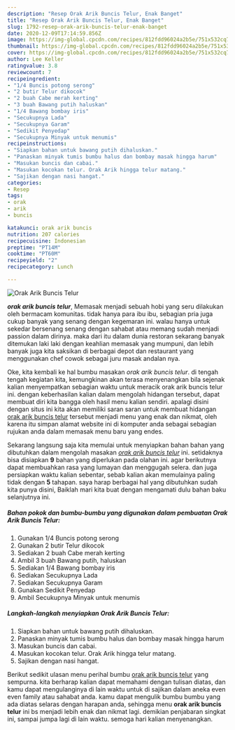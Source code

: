 ```yaml
---
description: "Resep Orak Arik Buncis Telur, Enak Banget"
title: "Resep Orak Arik Buncis Telur, Enak Banget"
slug: 1792-resep-orak-arik-buncis-telur-enak-banget
date: 2020-12-09T17:14:59.856Z
image: https://img-global.cpcdn.com/recipes/812fdd96024a2b5e/751x532cq70/orak-arik-buncis-telur-foto-resep-utama.jpg
thumbnail: https://img-global.cpcdn.com/recipes/812fdd96024a2b5e/751x532cq70/orak-arik-buncis-telur-foto-resep-utama.jpg
cover: https://img-global.cpcdn.com/recipes/812fdd96024a2b5e/751x532cq70/orak-arik-buncis-telur-foto-resep-utama.jpg
author: Lee Keller
ratingvalue: 3.8
reviewcount: 7
recipeingredient:
- "1/4 Buncis potong serong"
- "2 butir Telur dikocok"
- "2 buah Cabe merah kerting"
- "3 buah Bawang putih haluskan"
- "1/4 Bawang bombay iris"
- "Secukupnya Lada"
- "Secukupnya Garam"
- "Sedikit Penyedap"
- "Secukupnya Minyak untuk menumis"
recipeinstructions:
- "Siapkan bahan untuk bawang putih dihaluskan."
- "Panaskan minyak tumis bumbu halus dan bombay masak hingga harum"
- "Masukan buncis dan cabai."
- "Masukan kocokan telur. Orak Arik hingga telur matang."
- "Sajikan dengan nasi hangat."
categories:
- Resep
tags:
- orak
- arik
- buncis

katakunci: orak arik buncis 
nutrition: 207 calories
recipecuisine: Indonesian
preptime: "PT14M"
cooktime: "PT60M"
recipeyield: "2"
recipecategory: Lunch

---
```



![Orak Arik Buncis Telur](https://img-global.cpcdn.com/recipes/812fdd96024a2b5e/751x532cq70/orak-arik-buncis-telur-foto-resep-utama.jpg)

<b><i>orak arik buncis telur</i></b>, Memasak menjadi sebuah hobi yang seru dilakukan oleh bermacam komunitas. tidak hanya para ibu ibu, sebagian pria juga cukup banyak yang senang dengan kegemaran ini. walau hanya untuk sekedar bersenang senang dengan sahabat atau memang sudah menjadi passion dalam dirinya. maka dari itu dalam dunia restoran sekarang banyak ditemukan laki laki dengan keahlian memasak yang mumpuni, dan lebih banyak juga kita saksikan di berbagai depot dan restaurant yang menggunakan chef cowok sebagai juru masak andalan nya.



Oke, kita kembali ke hal bumbu masakan <i>orak arik buncis telur</i>. di tengah tengah kegiatan kita, kemungkinan akan terasa menyenangkan bila sejenak kalian menyempatkan sebagian waktu untuk meracik orak arik buncis telur ini. dengan keberhasilan kalian dalam mengolah hidangan tersebut, dapat membuat diri kita bangga oleh hasil menu kalian sendiri. apalagi disini dengan situs ini kita akan memiliki saran saran untuk membuat hidangan <u>orak arik buncis telur</u> tersebut menjadi menu yang enak dan nikmat, oleh karena itu simpan alamat website ini di komputer anda sebagai sebagian rujukan anda dalam memasak menu baru yang endes.


Sekarang langsung saja kita memulai untuk menyiapkan bahan bahan yang dibutuhkan dalam mengolah masakan <u><i>orak arik buncis telur</i></u> ini. setidaknya bisa disiapkan <b>9</b> bahan yang diperlukan pada olahan ini. agar berikutnya dapat membuahkan rasa yang lumayan dan menggugah selera. dan juga persiapkan waktu kalian sebentar, sebab kalian akan memulainya paling tidak dengan <b>5</b> tahapan. saya harap berbagai hal yang dibutuhkan sudah kita punya disini, Baiklah mari kita buat dengan mengamati dulu bahan baku selanjutnya ini.

<!--inarticleads1-->

##### Bahan pokok dan bumbu-bumbu yang digunakan dalam pembuatan Orak Arik Buncis Telur:

1. Gunakan 1/4 Buncis potong serong
1. Gunakan 2 butir Telur dikocok
1. Sediakan 2 buah Cabe merah kerting
1. Ambil 3 buah Bawang putih, haluskan
1. Sediakan 1/4 Bawang bombay iris
1. Sediakan Secukupnya Lada
1. Sediakan Secukupnya Garam
1. Gunakan Sedikit Penyedap
1. Ambil Secukupnya Minyak untuk menumis




<!--inarticleads2-->

##### Langkah-langkah menyiapkan Orak Arik Buncis Telur:

1. Siapkan bahan untuk bawang putih dihaluskan.
1. Panaskan minyak tumis bumbu halus dan bombay masak hingga harum
1. Masukan buncis dan cabai.
1. Masukan kocokan telur. Orak Arik hingga telur matang.
1. Sajikan dengan nasi hangat.




Berikut sedikit ulasan menu perihal bumbu <u>orak arik buncis telur</u> yang sempurna. kita berharap kalian dapat memahami dengan tulisan diatas, dan kamu dapat mengulanginya di lain waktu untuk di sajikan dalam aneka even even family atau sahabat anda. kamu dapat mengulik bumbu bumbu yang ada diatas selaras dengan harapan anda, sehingga menu <b>orak arik buncis telur</b> ini bs menjadi lebih enak dan nikmat lagi. demikian penjabaran singkat ini, sampai jumpa lagi di lain waktu. semoga hari kalian menyenangkan.
